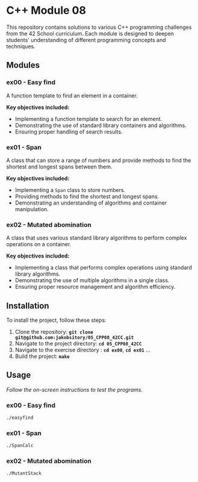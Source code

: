 # **C++ Module 08**

This repository contains solutions to various C++ programming challenges from the 42 School curriculum. Each module is designed to deepen students' understanding of different programming concepts and techniques.

## **Modules**

### **ex00 - Easy find**
A function template to find an element in a container.

**Key objectives included:**

- Implementing a function template to search for an element.
- Demonstrating the use of standard library containers and algorithms.
- Ensuring proper handling of search results.

### **ex01 - Span**
A class that can store a range of numbers and provide methods to find the shortest and longest spans between them.

**Key objectives included:**

- Implementing a `Span` class to store numbers.
- Providing methods to find the shortest and longest spans.
- Demonstrating an understanding of algorithms and container manipulation.

### **ex02 - Mutated abomination**
A class that uses various standard library algorithms to perform complex operations on a container.

**Key objectives included:**

- Implementing a class that performs complex operations using standard library algorithms.
- Demonstrating the use of multiple algorithms in a single class.
- Ensuring proper resource management and algorithm efficiency.

## **Installation**

To install the project, follow these steps:

1. Clone the repository: **`git clone git@github.com:jakobsitory/05_CPP08_42CC.git`**
2. Navigate to the project directory: **`cd 05_CPP08_42CC`**
3. Navigate to the exercise directory : **`cd ex00`**,  **`cd ex01`** ...
4. Build the project: **`make`**

## **Usage**
_Follow the on-screen instructions to test the programs._

### **ex00 - Easy find**
```bash
./easyfind
```

### **ex01 - Span**
```bash
./SpanCalc
```

### **ex02 - Mutated abomination**
```bash
./MutantStack
```
